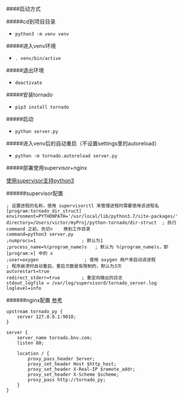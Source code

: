 
####启动方式

#####cd到项目目录

*    `python3 -m venv venv`

#####进入venv环境

*    `. venv/bin/active`

#####退出环境 

*    `deactivate `


#####安装tornado

*    `pip3 install tornado`

#####启动

*    `python server.py`


#####进入venv后的自动重启（不设置settings里的autoreload）

*    `python -m tornado.autoreload server.py`




#####部署使用supervisor+nginx

[使用supervisor支持python3](https://www.cnblogs.com/andy-0212/p/9999639.html)

######supervisor配置

```supervisor
; 设置进程的名称，使用 supervisorctl 来管理进程时需要使用该进程名
[program:tornado_dir_struct]
environment=PYTHONPATH='/usr/local/lib/python3.7/site-packages/'
directory=/Users/victor/myProj/python-tornado/dir-struct  ; 执行 command 之前，先切>    换到工作目录
command=python3 server.py
;numprocs=1                 ; 默认为1
;process_name=%(program_name)s   ; 默认为 %(program_name)s，即 [program:x] 中的 x
;user=oxygen                 ; 使用 oxygen 用户来启动该进程
; 程序崩溃时自动重启，重启次数是有限制的，默认为3次
autorestart=true
redirect_stderr=true        ; 重定向输出的日志
stdout_logfile = /var/log/supervisord/tornado_server.log
loglevel=info
```


######nginx配置
[参考](https://blog.csdn.net/dragonchow123/article/details/78194212)

```ngix
upstream tornado_py {
	server 127.0.0.1:9010;
}

server {
	server_name tornado.bnv.com;
	listen 80;
	
	location / {
		proxy_pass_header Server;
		proxy_set_header Host $http_host;
		proxy_set_header X-Real-IP $remote_addr;
		proxy_set_header X-Scheme $scheme;
		proxy_pass http://tornado_py;
	}
}
```
